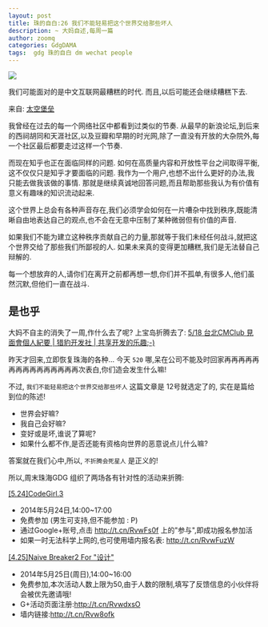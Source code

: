 ```yaml
---
layout: post
title: 珠的自白:26 我们不能轻易把这个世界交给那些坏人
description: ~ 大妈自述,每周一篇
author: zoomq
categories: GdgDAMA
tags:  gdg 珠的自白 dm wechat people
---
```


![](http://devrel.zoomquiet.io/data/20140511103104/d006836f2091b154ce18cb7a4a559c8e_b.jpg)


我们可能面对的是中文互联网最糟糕的时代. 而且,以后可能还会继续糟糕下去. 


<!--more-->

来自: [太空堡垒](http://zhuanlan.zhihu.com/Battlestar)

我曾经在过去的每一个网络社区中都看到过类似的节奏. 从最早的新浪论坛,到后来的西祠胡同和天涯社区,以及豆瓣和早期的时光网,除了一直没有开放的大杂院外,每一个社区最后都要走过这样一个节奏. 

而现在知乎也正在面临同样的问题. 如何在高质量内容和开放性平台之间取得平衡,这不仅仅只是知乎才要面临的问题. 我作为一个用户,也想不出什么更好的办法,我只能去做我该做的事情. 那就是继续真诚地回答问题,而且帮助那些我认为有价值有意义有趣味的知识流动起来. 

这个世界上总会有各种声音存在,我们必须学会如何在一片嘈杂中找到秩序,既能清晰自由地表达自己的观点,也不会在无意中压制了某种微弱但有价值的声音. 

如果我们不能为建立这种秩序贡献自己的力量,那就等于我们未经任何战斗,就把这个世界交给了那些我们所鄙视的人. 如果未来真的变得更加糟糕,我们是无法替自己辩解的. 

每一个想放弃的人,请你们在离开之前都再想一想,你们并不孤单,有很多人,他们虽然沉默,但他们一直在战斗. 

## 是也乎
大妈不自主的消失了一周,作什么去了呢? 上宝岛折腾去了:
[5/18 台北CMClub 見面會個人紀要 | 猎豹开发社 | 共享开发的乐趣;-)](http://blog.crxpower.org/2014-05/zq-cmclub-tw/)


昨天才回来,立即恢复珠海的各种...
今天 `520` 哪,呆在公司不能及时回家再再再再再再再再再再再再再再再次表白,你们造会发生什么嘛!

不过, `我们不能轻易把这个世界交给那些坏人` 这篇文章是 12号就选定了的,
实在是篇给到位的陈述!

- 世界会好嘛?
- 我自己会好嘛?
- 变好或是坏,谁说了算呢?
- 如果什么都不作,是否还能有资格向世界的恶意说点儿什么嘛?

答案就在我们心中,所以, `不折腾会死星人` 是正义的!

所以,周末珠海GDG 组织了两场各有针对性的活动来折腾:

[[5.24]CodeGirl.3](http://www.chinagdg.com/thread-3890-1-1.html)

- 2014年5月24日,14:00~17:00
- 免费参加 (男生可支持,但不能参加 : P)
- 通过Google+账号,点击 http://t.cn/RvwFs0f 上的"参与",即成功报名参加活
- 如果一时无法科学上网的,也可使用墙内报名表: http://t.cn/RvwFuzW

[[4.25]Naive Breaker2 For "设计"](http://www.chinagdg.com/thread-3891-1-1.html)

- 2014年5月25日(周日),14:00~16:00
- 免费参加,本次活动人数上限为50,由于人数的限制,填写了反馈信息的小伙伴将会被优先邀请哦!
- G+活动页面注册:http://t.cn/RvwdxsO
- 墙内链接:http://t.cn/Rvw8ofk


